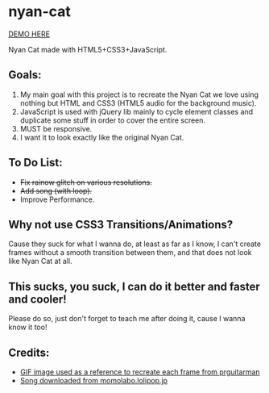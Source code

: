 nyan-cat
========

[DEMO HERE](http://cristurm.github.io/nyan-cat/)

Nyan Cat made with HTML5+CSS3+JavaScript.

Goals:
------

1. My main goal with this project is to recreate the Nyan Cat we love using nothing but HTML and CSS3 (HTML5 audio for the background music).
2. JavaScript is used with jQuery lib mainly to cycle element classes and duplicate some stuff in order to cover the entire screen.
3. MUST be responsive.
4. I want it to look exactly like the original Nyan Cat.

To Do List:
-----------

- ~~Fix rainow glitch on various resolutions.~~
- ~~Add song (with loop).~~
- Improve Performance.


Why not use CSS3 Transitions/Animations?
----------------------------------------

Cause they suck for what I wanna do, at least as far as I know, I can't create frames without a smooth transition between them, and that does not look like Nyan Cat at all.

This sucks, you suck, I can do it better and faster and cooler!
---------------------------------------------------------------

Please do so, just don't forget to teach me after doing it, cause I wanna know it too!

Credits:
--------

- [GIF image used as a reference to recreate each frame from prguitarman](http://www.prguitarman.com/?id=348)
- [Song downloaded from momolabo.lolipop.jp](http://momolabo.lolipop.jp/nyancatsong/Nyan/Nyanyanyanyanyanyanya%21.html)
